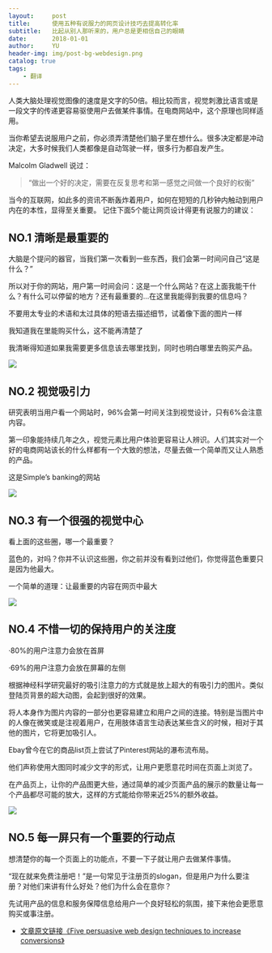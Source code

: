 ```yaml
---
layout:     post
title:      使用五种有说服力的网页设计技巧去提高转化率
subtitle:   比起从别人那听来的，用户总是更相信自己的眼睛
date:       2018-01-01
author:     YU
header-img: img/post-bg-webdesign.png
catalog: true
tags:
    - 翻译
---
```



人类大脑处理视觉图像的速度是文字的50倍。相比较而言，视觉刺激比语言或是一段文字的传递更容易驱使用户去做某件事情。在电商网站中，这个原理也同样适用。

当你希望去说服用户之前，你必须弄清楚他们脑子里在想什么。很多决定都是冲动决定，大多时候我们人类都像是自动驾驶一样，很多行为都自发产生。

Malcolm Gladwell 说过：

>“做出一个好的决定，需要在反复思考和第一感觉之间做一个良好的权衡”

当今的互联网，如此多的资讯不断轰炸着用户，如何在短短的几秒钟内触动到用户内在的本性，显得至关重要。
记住下面5个能让网页设计得更有说服力的建议：


## NO.1 清晰是最重要的

大脑是个提问的器官，当我们第一次看到一些东西，我们会第一时间问自己“这是什么？”

所以对于你的网站，用户第一时间会问：这是一个什么网站？在这上面我能干什么？有什么可以停留的地方？还有最重要的...在这里我能得到我要的信息吗？

不要用太专业的术语和太过具体的短语去描述细节，试着像下面的图片一样

我知道我在里能购买什么，这不能再清楚了

我清晰得知道如果我需要更多信息该去哪里找到，同时也明白哪里去购买产品。

![](https://assets.econsultancy.com/images/resized/0003/9419/marshall_new-blog-full.png)

## NO.2 视觉吸引力

研究表明当用户看一个网站时，96%会第一时间关注到视觉设计，只有6%会注意内容。

第一印象能持续几年之久，视觉元素比用户体验更容易让人辨识。人们其实对一个好的电商网站该长的什么样都有一个大致的想法，尽量去做一个简单而又让人熟悉的产品。

这是Simple’s banking的网站

![](https://assets.econsultancy.com/images/resized/0003/9420/simple-blog-full.png)

## NO.3 有一个很强的视觉中心

看上面的这些圈，哪一个最重要？

蓝色的，对吗？你并不认识这些圈，你之前并没有看到过他们，你觉得蓝色重要只是因为他最大。

一个简单的道理：让最重要的内容在网页中最大

![](https://assets.econsultancy.com/images/resized/0003/9421/circles-blog-half.jpg)

## NO.4 不惜一切的保持用户的关注度

·80%的用户注意力会放在首屏

·69%的用户注意力会放在屏幕的左侧

根据神经科学研究最好的吸引注意力的方式就是放上超大的有吸引力的图片。类似登陆页背景的超大动图，会起到很好的效果。

将人本身作为图片内容的一部分也更容易建立和用户之间的连接。特别是当图片中的人像在微笑或是注视着用户，在用肢体语言生动表达某些含义的时候，相对于其他的图片，它将更加吸引人。

Ebay曾今在它的商品list页上尝试了Pinterest网站的瀑布流布局。

他们声称使用大图同时减少文字的形式，让用户更愿意花时间在页面上浏览了。

在产品页上，让你的产品图更大些，通过简单的减少页面产品的展示的数量让每一个产品都尽可能的放大，这样的方式能给你带来近25%的额外收益。

![](https://assets.econsultancy.com/images/resized/0003/9423/spotify-blog-full.png)

## NO.5 每一屏只有一个重要的行动点

想清楚你的每一个页面上的功能点，不要一下子就让用户去做某件事情。

“现在就来免费注册吧！”是一句常见于注册页的slogan，但是用户为什么要注册？对他们来讲有什么好处？他们为什么会在意你？

先试用产品的信息和服务保障信息给用户一个良好轻松的氛围，接下来他会更愿意购买或事注册。


- [文章原文链接《Five persuasive web design techniques to increase conversions》](https://econsultancy.com/five-persuasive-web-design-techniques-to-increase-conversions/)

 

